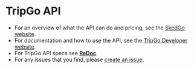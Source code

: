 # TripGo API

- For an overview of what the API can do and pricing, see the [SkedGo website](https://skedgo.com/tripgo-api).
- For documentation and how to use the API, see the [TripGo Developer website](https://developer.tripgo.com/).
- For TripGo API specs see **[ReDoc](https://developer.tripgo.com/specs)**.
- For any issues that you find, please [create an issue](https://github.com/skedgo/tripgo-api/issues).
